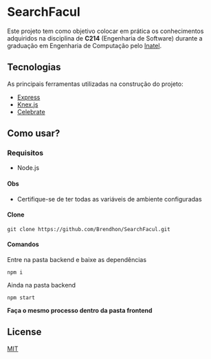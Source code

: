 # SearchFacul
Este projeto tem como objetivo colocar em prática os conhecimentos adquiridos na disciplina de **C214** (Engenharia de Software) durante a graduação em Engenharia de Computação pelo [Inatel](https://inatel.br/home/).

## Tecnologias
As principais ferramentas utilizadas na construção do projeto:
 * [Express](https://expressjs.com/pt-br/)
 * [Knex.js](http://knexjs.org/)
 * [Celebrate](https://github.com/arb/celebrate)

## Como usar?

### Requisitos
 * Node.js

#### Obs
 * Certifique-se de ter todas as variáveis de ambiente configuradas

#### Clone
```
git clone https://github.com/Brendhon/SearchFacul.git
```
#### Comandos
Entre na pasta backend e baixe as dependências
```
npm i
```
Ainda na pasta backend
```
npm start
```
**Faça o mesmo processo dentro da pasta frontend**

## License
[MIT](https://choosealicense.com/licenses/mit/)
